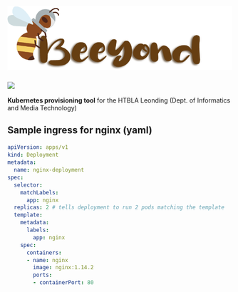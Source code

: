 # ![Beeyond](frontend-beeyond/src/assets/images/beeyond-logo-with-text.png)

<a href="https://github.com/badges/shields/graphs/contributors" alt="Contributors">
  <img src="https://img.shields.io/github/last-commit/halilbahar/beeyond/master"/>
</a>

**Kubernetes provisioning tool** for the HTBLA Leonding (Dept. of Informatics and Media Technology)

## Sample ingress for nginx (yaml)

```yaml
apiVersion: apps/v1
kind: Deployment
metadata:
  name: nginx-deployment
spec:
  selector:
    matchLabels:
      app: nginx
  replicas: 2 # tells deployment to run 2 pods matching the template
  template:
    metadata:
      labels:
        app: nginx
    spec:
      containers:
      - name: nginx
        image: nginx:1.14.2
        ports:
        - containerPort: 80
```
